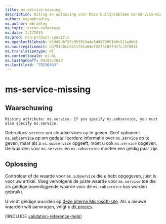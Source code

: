 ```yaml
---
title: ms-service-missing
description: Uitleg en oplossing voor Docs-buildprobleem ms-service-missing
author: meganbradley
ms.author: mbradley
ms.topic: error-reference
ms.date: 2/2/2019
ms.prod: non-product-specific
ms.openlocfilehash: b50d9d6f57c953569a4e5dd873961b8c511a8bb1
ms.sourcegitcommit: dd751d0cb5b11f81a64ef62f3c83fd17cc5f0541
ms.translationtype: HT
ms.contentlocale: nl-NL
ms.lasthandoff: 09/03/2019
ms.locfileid: "70236493"
---
```

# <a name="ms-service-missing"></a>ms-service-missing

## <a name="warning"></a>Waarschuwing

`Missing attribute: ms.service. If you specify ms.subservice, you must also specify ms.service.`

Gebruik `ms.service` om cloudservices op te geven. Geef optioneel `ms.subservice` op om gedetailleerdere informatie over `ms.service` op te geven, maar als u `ms.subservice` opgeeft, moet u ook `ms.service` opgeven. De waarden voor `ms.service` en `ms.subservice` moeten een geldig paar zijn.

## <a name="resolution"></a>Oplossing

Controleer of de waarde voor `ms.subservice` die u hebt opgegeven, juist is voor uw artikel. Voeg vervolgens de juiste waarde voor `ms.service` toe die als geldige bovenliggende waarde voor de `ms.subservice` kan worden gebruikt.

U vindt geldige waarden op [deze interne Microsoft-site](https://docsmetadatatool.azurewebsites.net/allowlists). Als u nieuwe waarden wilt aanvragen, volgt u [dit proces](https://review.docs.microsoft.com/help/contribute/metadata-changes?branch=master).

<!--make sure to add this file to your includes folder and verify the path-->
[!INCLUDE [validation-reference-help](includes/validation-reference-help.md)]
